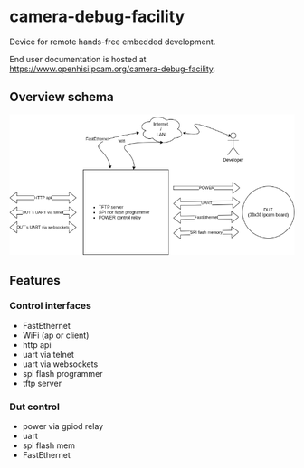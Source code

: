 # camera-debug-facility

Device for remote hands-free embedded development.

End user documentation is hosted at https://www.openhisiipcam.org/camera-debug-facility.

## Overview schema

![schema](docs/schema-1.png)

## Features

### Control interfaces
* FastEthernet
* WiFi (ap or client)
* http api
* uart via telnet
* uart via websockets
* spi flash programmer
* tftp server

### Dut control
* power via gpiod relay
* uart
* spi flash mem
* FastEthernet

